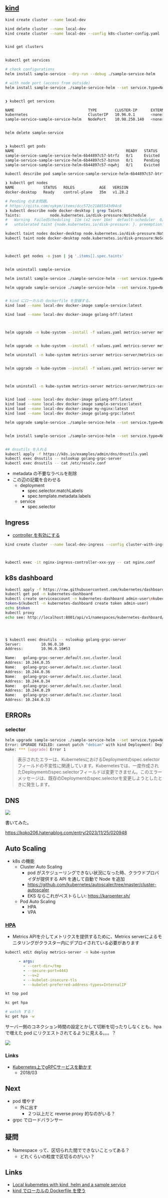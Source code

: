 ## [kind](https://kind.sigs.k8s.io/docs/user/quick-start/#installation)

``` sh
kind create cluster --name local-dev

kind delete cluster --name local-dev
kind create cluster --name local-dev --config k8s-cluster-config.yaml


kind get clusters


kubectl get services

# check configurations
helm install sample-service --dry-run --debug ./sample-service-helm

# with node port (access from outside)
helm install sample-service ./sample-service-helm --set service.type=NodePort --set service.nodePort=31234


❯ kubectl get services

NAME                                 TYPE        CLUSTER-IP      EXTERNAL-IP   PORT(S)        AGE
kubernetes                           ClusterIP   10.96.0.1       <none>        443/TCP        21m
sample-service-sample-service-helm   NodePort    10.98.250.140   <none>        80:31234/TCP   41s


helm delete sample-service


❯ kubectl get pods
NAME                                                  READY   STATUS    RESTARTS   AGE
sample-service-sample-service-helm-6b44897c57-btrfz   0/1     Evicted   0          8m45s
sample-service-sample-service-helm-6b44897c57-bznsn   0/1     Pending   0          117s
sample-service-sample-service-helm-6b44897c57-nqwhj   0/1     Evicted   0          23m

kubectl describe pod sample-service-sample-service-helm-6b44897c57-btrfz

❯ kubectl get nodes
NAME             STATUS   ROLES           AGE   VERSION
docker-desktop   Ready    control-plane   35m   v1.28.2

# Pending のまま問題。
# https://qiita.com/nykym/items/dcc572c21885543d94c8
❯ kubectl describe node docker-desktop | grep Taints
Taints:             node.kubernetes.io/disk-pressure:NoSchedule
#   Warning  FailedScheduling  11m (x2 over 16m)  default-scheduler  0/1 nodes are available: 1 node(s) had
#   untolerated taint {node.kubernetes.io/disk-pressure: }. preemption: 0/1 nodes are available: 1 Preemption is not helpful for scheduling..

kubectl taint nodes docker-desktop node.kubernetes.io/disk-pressure:NoSchedule-
kubectl taint node docker-desktop node.kubernetes.io/disk-pressure:NoSchedule-



kubectl get nodes -o json | jq '.items[].spec.taints'


helm uninstall sample-service

helm install sample-service ./sample-service-helm --set service.type=NodePort --set service.nodePort=31234

helm upgrade sample-service ./sample-service-helm --set service.type=NodePort --set service.nodePort=31234


# kind にローカルの dockerfile を登録する。
kind load --name local-dev docker-image sample-service:latest

kind load --name local-dev docker-image golang-bff:latest



helm upgrade -n kube-system --install -f values.yaml metrics-server metrics-server/metrics-server


helm upgrade -n kube-system --install -f values.yaml metrics-server metrics-server/metrics-server

helm uninstall -n kube-system metrics-server metrics-server/metrics-server


helm upgrade -n kube-system --install -f values.yaml metrics-server metrics-server/metrics-server



helm uninstall -n kube-system metrics-server metrics-server/metrics-server


kind load --name local-dev docker-image golang-bff:latest
kind load --name local-dev docker-image sample-service:latest
kind load --name local-dev docker-image my-nginx:latest
kind load --name local-dev docker-image golang-grpc:latest

helm upgrade sample-service ./sample-service-helm --set service.type=NodePort --set service.nodePort=31234


helm install sample-service ./sample-service-helm --set service.type=NodePort --set service.nodePort=31234


## dnsutils を入れる
kubectl apply -f https://k8s.io/examples/admin/dns/dnsutils.yaml
kubectl exec dnsutils -- nslookup golang-grpc-server
kubectl exec dnsutils -- cat /etc/resolv.conf
```

- metadata の不要なラベルを削除
- この辺の記載を合わせる
  - deployment
    - spec.selector.matchLabels
    - spec.template.metadata.labels
  - service
    - spec.selector


## Ingress

- [controller を有効にする](https://kind.sigs.k8s.io/docs/user/ingress/#ingress-nginx)

``` sh
kind create cluster --name local-dev-ingress --config cluster-with-ingress.yaml



kubectl exec -it nginx-ingress-controller-xxx-yyy -- cat nginx.conf

```


## k8s dashboard

``` sh
kubectl apply -f https://raw.githubusercontent.com/kubernetes/dashboard/v2.7.0/aio/deploy/recommended.yaml
kubectl get pod -n kubernetes-dashboard
kubectl create serviceaccount -n kubernetes-dashboard admin-user\nkubectl create clusterrolebinding -n kubernetes-dashboard admin-user --clusterrole cluster-admin --serviceaccount=kubernetes-dashboard:admin-user
token=$(kubectl -n kubernetes-dashboard create token admin-user)
echo $token
kubectl proxy
echo see: http://localhost:8001/api/v1/namespaces/kubernetes-dashboard/services/https:kubernetes-dashboard:/proxy/\#/workloads\?namespace\=default




$ kubectl exec dnsutils -- nslookup golang-grpc-server
Server:         10.96.0.10
Address:        10.96.0.10#53

Name:   golang-grpc-server.default.svc.cluster.local
Address: 10.244.0.35
Name:   golang-grpc-server.default.svc.cluster.local
Address: 10.244.0.36
Name:   golang-grpc-server.default.svc.cluster.local
Address: 10.244.0.34
Name:   golang-grpc-server.default.svc.cluster.local
Address: 10.244.0.29
Name:   golang-grpc-server.default.svc.cluster.local
Address: 10.244.0.33
```

## ERRORs

### selector

``` sh
helm upgrade sample-service ./sample-service-helm --set service.type=NodePort --set service.nodePort=31234
Error: UPGRADE FAILED: cannot patch "debian" with kind Deployment: Deployment.apps "debian" is invalid: spec.selector: Invalid value: v1.LabelSelector{MatchLabels:map[string]string{"app":"debian"}, MatchExpressions:[]v1.LabelSelectorRequirement(nil)}: field is immutable
make: *** [upgrade] Error 1
```

> 表示されたエラーは、KubernetesにおけるDeploymentのspec.selectorフィールドの不変性に関連しています。Kubernetesでは、一度作成されたDeploymentのspec.selectorフィールドは変更できません。このエラーメッセージは、既存のDeploymentのspec.selectorを変更しようとしたときに発生します。

## DNS

![](imgs/service-dns.png)

書いてみた。

https://koko206.hatenablog.com/entry/2023/11/25/020948

## Auto Scaling

- k8s の機能
  - Cluster Auto Scaling
    - pod がスケジューリングできない状況になった時、クラウドプロバイダが提供する API を通して自動で Node を追加
    - https://github.com/kubernetes/autoscaler/tree/master/cluster-autoscaler
    - EKS ならこれがベストらしい: https://karpenter.sh/
  - Pod Auto Scaling
    - HPA
    - VPA

### [HPA](https://kubernetes.io/ja/docs/tasks/run-application/horizontal-pod-autoscale-walkthrough/)

- Metrics APIを介してメトリクスを提供するために、Metrics serverによるモニタリングがクラスター内にデプロイされている必要があります

``` sh
kubectl edit deploy metrics-server -n kube-system
```

``` yaml
      - args:
        - --cert-dir=/tmp
        - --secure-port=4443
        - --v=2
        - --kubelet-insecure-tls
        - --kubelet-preferred-address-types=InternalIP
```

``` sh
kt top pod

kc get hpa

# watch する！
kc get hpa -w
```

サーバー側のコネクション時間の設定とかして切断を切ったりしなくとも、hpa で増えた pod にリクエストされてるように見える。。。？

![](imgs/grpc-hpa.png)

### Links

- [Kubernetes上でgRPCサービスを動かす](https://deeeet.com/writing/2018/03/30/kubernetes-grpc/)
  - 2018/03

## Next

- pod 増やす
  - 外に出す
    - ２つ以上だと reverse proxy 的なのがいる？
- grpc でロードバランサー

## 疑問

- Namespace って、区切られた間でできないことってある？
  - どれくらいの粒度で区切るのがいい？

## Links

- [Local kubernetes with kind, helm and a sample service](https://faun.pub/local-kubernetes-with-kind-helm-and-a-sample-service-4755e3e6eff4)
- [kind でローカルの Dockerfile を使う](https://renjith85.medium.com/local-docker-registry-in-kubernetes-cluster-using-kind-8230075a7817)

